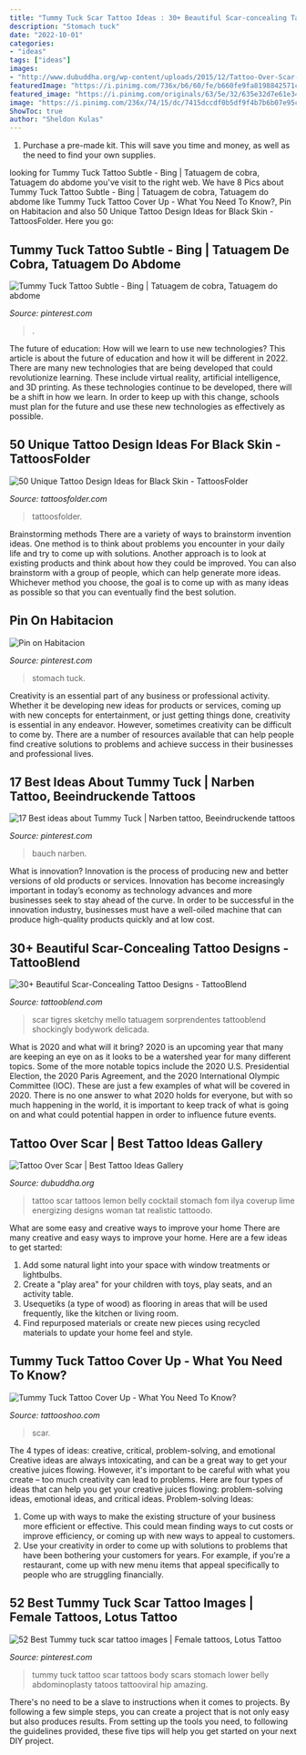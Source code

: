 ```yaml
---
title: "Tummy Tuck Scar Tattoo Ideas : 30+ Beautiful Scar-concealing Tattoo Designs"
description: "Stomach tuck"
date: "2022-10-01"
categories:
- "ideas"
tags: ["ideas"]
images:
- "http://www.dubuddha.org/wp-content/uploads/2015/12/Tattoo-Over-Scar-by-Ilya-Fom.jpg"
featuredImage: "https://i.pinimg.com/736x/b6/60/fe/b660fe9fa8198842571c0664aa3bd009.jpg"
featured_image: "https://i.pinimg.com/originals/63/5e/32/635e32d7e61e34b62c3a0f63bdc91caa.jpg"
image: "https://i.pinimg.com/236x/74/15/dc/7415dccdf0b5df9f4b7b6b07e95cd309.jpg?b=t"
ShowToc: true
author: "Sheldon Kulas"
---
```



1. Purchase a pre-made kit. This will save you time and money, as well as the need to find your own supplies.

	

		
looking for Tummy Tuck Tattoo Subtle - Bing | Tatuagem de cobra, Tatuagem do abdome you've visit to the right web. We have 8 Pics about Tummy Tuck Tattoo Subtle - Bing | Tatuagem de cobra, Tatuagem do abdome like Tummy Tuck Tattoo Cover Up - What You Need To Know?, Pin on Habitacion and also 50 Unique Tattoo Design Ideas for Black Skin - TattoosFolder. Here you go:
		
    
## Tummy Tuck Tattoo Subtle - Bing | Tatuagem De Cobra, Tatuagem Do Abdome

<img loading=lazy src="https://i.pinimg.com/736x/22/91/f4/2291f45e09bace8e891d5c9a15600194.jpg" onerror="this.onerror=null;this.src='https://tse4.mm.bing.net/th?id=OIP.oDFxBa5fx_h-CB6vGIYI3gHaFr&amp;pid=15.1';" alt="Tummy Tuck Tattoo Subtle - Bing | Tatuagem de cobra, Tatuagem do abdome">

_Source: pinterest.com_

>. 

	

The future of education: How will we learn to use new technologies?
This article is about the future of education and how it will be different in 2022. There are many new technologies that are being developed that could revolutionize learning. These include virtual reality, artificial intelligence, and 3D printing. As these technologies continue to be developed, there will be a shift in how we learn. In order to keep up with this change, schools must plan for the future and use these new technologies as effectively as possible.

    
## 50 Unique Tattoo Design Ideas For Black Skin - TattoosFolder

<img loading=lazy src="https://www.tattoosfolder.com/wp-content/uploads/2020/07/tattoos-on-dark-skin-1024x576.jpg" onerror="this.onerror=null;this.src='https://tse2.mm.bing.net/th?id=OIP.q4h9DG1_6COjNYDH58Iv6AHaEK&amp;pid=15.1';" alt="50 Unique Tattoo Design Ideas for Black Skin - TattoosFolder">

_Source: tattoosfolder.com_

>tattoosfolder. 

	

Brainstorming methods
There are a variety of ways to brainstorm invention ideas. One method is to think about problems you encounter in your daily life and try to come up with solutions. Another approach is to look at existing products and think about how they could be improved. You can also brainstorm with a group of people, which can help generate more ideas. Whichever method you choose, the goal is to come up with as many ideas as possible so that you can eventually find the best solution.

    
## Pin On Habitacion

<img loading=lazy src="https://i.pinimg.com/originals/63/5e/32/635e32d7e61e34b62c3a0f63bdc91caa.jpg" onerror="this.onerror=null;this.src='https://tse1.mm.bing.net/th?id=OIP.ie_295tntPM_bVPPGzjPgAHaKK&amp;pid=15.1';" alt="Pin on Habitacion">

_Source: pinterest.com_

>stomach tuck. 

	

Creativity is an essential part of any business or professional activity. Whether it be developing new ideas for products or services, coming up with new concepts for entertainment, or just getting things done, creativity is essential in any endeavor. However, sometimes creativity can be difficult to come by. There are a number of resources available that can help people find creative solutions to problems and achieve success in their businesses and professional lives.

    
## 17 Best Ideas About Tummy Tuck | Narben Tattoo, Beeindruckende Tattoos

<img loading=lazy src="https://i.pinimg.com/736x/b6/60/fe/b660fe9fa8198842571c0664aa3bd009.jpg" onerror="this.onerror=null;this.src='https://tse2.mm.bing.net/th?id=OIP.H6gIJooyprac7sHhBU24uAAAAA&amp;pid=15.1';" alt="17 Best ideas about Tummy Tuck | Narben tattoo, Beeindruckende tattoos">

_Source: pinterest.com_

>bauch narben. 

	

What is innovation?
Innovation is the process of producing new and better versions of old products or services. Innovation has become increasingly important in today’s economy as technology advances and more businesses seek to stay ahead of the curve. In order to be successful in the innovation industry, businesses must have a well-oiled machine that can produce high-quality products quickly and at low cost.

    
## 30+ Beautiful Scar-Concealing Tattoo Designs - TattooBlend

<img loading=lazy src="https://tattooblend.com/wp-content/uploads/2017/03/21-6.jpg" onerror="this.onerror=null;this.src='https://tse4.mm.bing.net/th?id=OIP.EGKn2pgeVptzuC7LKXeQ4QHaHY&amp;pid=15.1';" alt="30+ Beautiful Scar-Concealing Tattoo Designs - TattooBlend">

_Source: tattooblend.com_

>scar tigres sketchy mello tatuagem sorprendentes tattooblend shockingly bodywork delicada. 

	

What is 2020 and what will it bring?
2020 is an upcoming year that many are keeping an eye on as it looks to be a watershed year for many different topics. Some of the more notable topics include the 2020 U.S. Presidential Election, the 2020 Paris Agreement, and the 2020 International Olympic Committee (IOC). These are just a few examples of what will be covered in 2020. There is no one answer to what 2020 holds for everyone, but with so much happening in the world, it is important to keep track of what is going on and what could potential happen in order to influence future events.

    
## Tattoo Over Scar | Best Tattoo Ideas Gallery

<img loading=lazy src="http://www.dubuddha.org/wp-content/uploads/2015/12/Tattoo-Over-Scar-by-Ilya-Fom.jpg" onerror="this.onerror=null;this.src='https://tse4.mm.bing.net/th?id=OIP.xsNEteHoGMQQedXzs5TkXwHaHl&amp;pid=15.1';" alt="Tattoo Over Scar | Best Tattoo Ideas Gallery">

_Source: dubuddha.org_

>tattoo scar tattoos lemon belly cocktail stomach fom ilya coverup lime energizing designs woman tat realistic tattoodo. 

	

What are some easy and creative ways to improve your home
There are many creative and easy ways to improve your home. Here are a few ideas to get started: 
1. Add some natural light into your space with window treatments or lightbulbs. 
2. Create a "play area" for your children with toys, play seats, and an activity table. 
3. Usequetiks (a type of wood) as flooring in areas that will be used frequently, like the kitchen or living room. 
4. Find repurposed materials or create new pieces using recycled materials to update your home feel and style.

    
## Tummy Tuck Tattoo Cover Up - What You Need To Know?

<img loading=lazy src="https://www.tattooshoo.com/wp-content/uploads/2020/09/tummy_tuck_scar_cover_tattoo-2.jpg" onerror="this.onerror=null;this.src='https://tse2.mm.bing.net/th?id=OIP.eWMdT0ydSErsqpjN59V72QHaKf&amp;pid=15.1';" alt="Tummy Tuck Tattoo Cover Up - What You Need To Know?">

_Source: tattooshoo.com_

>scar. 

	

The 4 types of ideas: creative, critical, problem-solving, and emotional
Creative ideas are always intoxicating, and can be a great way to get your creative juices flowing. However, it's important to be careful with what you create – too much creativity can lead to problems. Here are four types of ideas that can help you get your creative juices flowing: problem-solving ideas, emotional ideas, and critical ideas.
Problem-solving Ideas: 
1) Come up with ways to make the existing structure of your business more efficient or effective. This could mean finding ways to cut costs or improve efficiency, or coming up with new ways to appeal to customers. 
2) Use your creativity in order to come up with solutions to problems that have been bothering your customers for years. For example, if you're a restaurant, come up with new menu items that appeal specifically to people who are struggling financially.

    
## 52 Best Tummy Tuck Scar Tattoo Images | Female Tattoos, Lotus Tattoo

<img loading=lazy src="https://i.pinimg.com/236x/74/15/dc/7415dccdf0b5df9f4b7b6b07e95cd309.jpg?b=t" onerror="this.onerror=null;this.src='https://tse4.mm.bing.net/th?id=OIP.IvhZPkoiTEr2PuRvHL0lWgAAAA&amp;pid=15.1';" alt="52 Best Tummy tuck scar tattoo images | Female tattoos, Lotus Tattoo">

_Source: pinterest.com_

>tummy tuck tattoo scar tattoos body scars stomach lower belly abdominoplasty tatoos tattooviral hip amazing. 

	

There's no need to be a slave to instructions when it comes to projects. By following a few simple steps, you can create a project that is not only easy but also produces results. From setting up the tools you need, to following the guidelines provided, these five tips will help you get started on your next DIY project.

